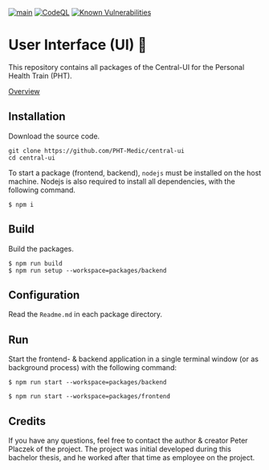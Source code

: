 [![main](https://github.com/Tada5hi/pht-central-ui/actions/workflows/main.yml/badge.svg)](https://github.com/Tada5hi/pht-central-ui/actions/workflows/main.yml)
[![CodeQL](https://github.com/PHT-Medic/central-ui/actions/workflows/codeql.yml/badge.svg)](https://github.com/PHT-Medic/central-ui/actions/workflows/codeql.yml)
[![Known Vulnerabilities](https://snyk.io/test/github/Tada5hi/pht-central-ui/badge.svg)](https://snyk.io/test/github/Tada5hi/pht-central-ui)

# User Interface (UI) 🚀
This repository contains all packages of the Central-UI for the Personal Health Train (PHT).

[Overview](assets/ui.jpg)

## Installation
Download the source code.

```shell
git clone https://github.com/PHT-Medic/central-ui
cd central-ui
```

To start a package (frontend, backend), `nodejs` must be installed on the host machine.
Nodejs is also required to install all dependencies, with the following command.

```shell
$ npm i
```

## Build
Build the packages.

```shell
$ npm run build
$ npm run setup --workspace=packages/backend
```

## Configuration
Read the `Readme.md` in each package directory.

## Run
Start the frontend- & backend application in a single terminal window (or as background process) with the following command:
```shell
$ npm run start --workspace=packages/backend
```
```shell
$ npm run start --workspace=packages/frontend
```

## Credits
If you have any questions, feel free to contact the author & creator Peter Placzek of the project.
The project was initial developed during this bachelor thesis, and he worked after that time as employee
on the project.
